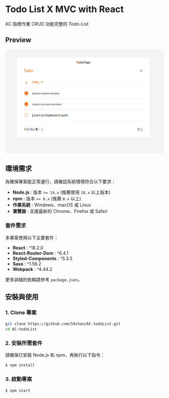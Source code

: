 # Todo List X MVC with React

AC 指標作業 CRUD 功能完整的 Todo-List

## Preview

![TodoList Preview](/src/assets/todoListSample.png)

## 環境需求

為確保專案能正常運行，請確認系統環境符合以下要求：

- **Node.js** : 版本 `>= 14.x` (推薦使用 `18.x` 以上版本)
- **npm** : 版本 `>= 6.x` (推薦 `8.x` 以上)
- **作業系統** : Windows、macOS 或 Linux
- **瀏覽器** : 支援最新的 Chrome、Firefox 或 Safari

### 套件需求

本專案使用以下主要套件：

- **React** : ^18.2.0
- **React-Router-Dom** : ^6.4.1
- **Styled-Components** : ^5.3.5
- **Sass** : ^1.56.2
- **Webpack** : ^4.44.2

更多詳細的依賴請參考 `package.json`。

## 安裝與使用

### 1. Clone 專案

```bash
git clone https://github.com/S4chan/AC-todoList.git
cd AC-todoList
```

### 2. 安裝所需套件

請確保已安裝 Node.js 和 npm，再執行以下指令：

```bash
$ npm install
```

### 3. 啟動專案

```bash
$ npm start
```
